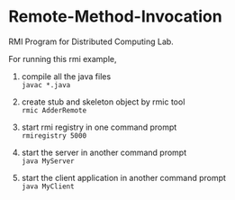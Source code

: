 # Remote-Method-Invocation

RMI Program for Distributed Computing Lab.

For running this rmi example,

1. compile all the java files  
   `javac *.java`

2. create stub and skeleton object by rmic tool  
   `rmic AdderRemote`

3. start rmi registry in one command prompt  
   `rmiregistry 5000`

4. start the server in another command prompt  
   `java MyServer`

5. start the client application in another command prompt  
   `java MyClient`
